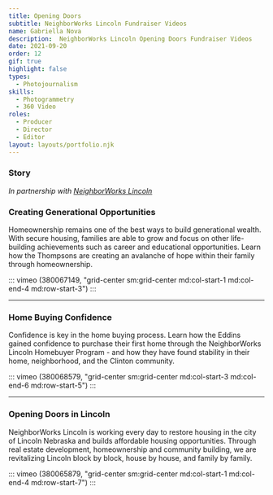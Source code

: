 ```yaml
---
title: Opening Doors
subtitle: NeighborWorks Lincoln Fundraiser Videos
name: Gabriella Nova
description:  NeighborWorks Lincoln Opening Doors Fundraiser Videos
date: 2021-09-20
order: 12
gif: true
highlight: false
types:
  - Photojournalism
skills:
  - Photogrammetry
  - 360 Video
roles:
  - Producer
  - Director
  - Editor
layout: layouts/portfolio.njk
---
```


<div class="grid-center sm:grid-center md:grid-center">

### Story

_In partnership with [NeighborWorks Lincoln](https://nwlincoln.org/)_

</div>

<div class="grid-center sm:grid-center md:col-start-4 md:col-end-6">

### Creating Generational Opportunities

Homeownership remains one of the best ways to build generational wealth. With secure housing, families are able to grow and focus on other life-building achievements such as career and educational opportunities. Learn how the Thompsons are creating an avalanche of hope within their family through homeownership. 

</div>

::: vimeo (380067149, "grid-center sm:grid-center md:col-start-1 md:col-end-4 md:row-start-3") :::


<hr class="grid-center sm:grid-center md:grid-center bg-gray-0 dm:bg-gray-10" />

<div class="grid-center sm:grid-center md:col-start-1 md:col-end-3">

### Home Buying Confidence

Confidence is key in the home buying process. Learn how the Eddins gained confidence to purchase their first home through the NeighborWorks Lincoln Homebuyer Program - and how they have found stability in their home, neighborhood, and the Clinton community. 

</div>

::: vimeo (380068579, "grid-center sm:grid-center md:col-start-3 md:col-end-6 md:row-start-5") :::

<hr class="grid-center sm:grid-center md:grid-center bg-gray-0 dm:bg-gray-10" />

<div class="grid-center sm:grid-center md:col-start-4 md:col-end-6">

### Opening Doors in Lincoln

NeighborWorks Lincoln is working every day to restore housing in the city of Lincoln Nebraska and builds affordable housing opportunities. Through real estate development, homeownership and community building, we are revitalizing Lincoln block by block, house by house, and family by family. 

</div>

::: vimeo (380065879, "grid-center sm:grid-center md:col-start-1 md:col-end-4 md:row-start-7") :::
